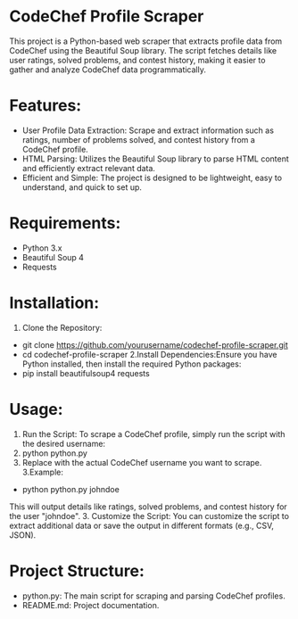 # CodeChef Profile Scraper
This project is a Python-based web scraper that extracts profile data from CodeChef using the Beautiful Soup library. The script fetches details like user ratings, solved problems, and contest history, making it easier to gather and analyze CodeChef data programmatically.

# Features:
- User Profile Data Extraction: Scrape and extract information such as ratings, number of problems solved, and contest history from a CodeChef profile.
- HTML Parsing: Utilizes the Beautiful Soup library to parse HTML content and efficiently extract relevant data.
- Efficient and Simple: The project is designed to be lightweight, easy to understand, and quick to set up.
# Requirements:
- Python 3.x
- Beautiful Soup 4
- Requests
# Installation:
1. Clone the Repository:
- git clone https://github.com/yourusername/codechef-profile-scraper.git
- cd codechef-profile-scraper
2.Install Dependencies:Ensure you have Python installed, then install the required Python packages:
- pip install beautifulsoup4 requests
# Usage:
1. Run the Script: To scrape a CodeChef profile, simply run the script with the desired username:
1. python python.py <username>
2. Replace <username> with the actual CodeChef username you want to scrape.
3.Example:
- python python.py johndoe
  
This will output details like ratings, solved problems, and contest history for the user "johndoe".
3. Customize the Script: You can customize the script to extract additional data or save the output in different formats (e.g., CSV, JSON).
# Project Structure:
- python.py: The main script for scraping and parsing CodeChef profiles.
- README.md: Project documentation.
